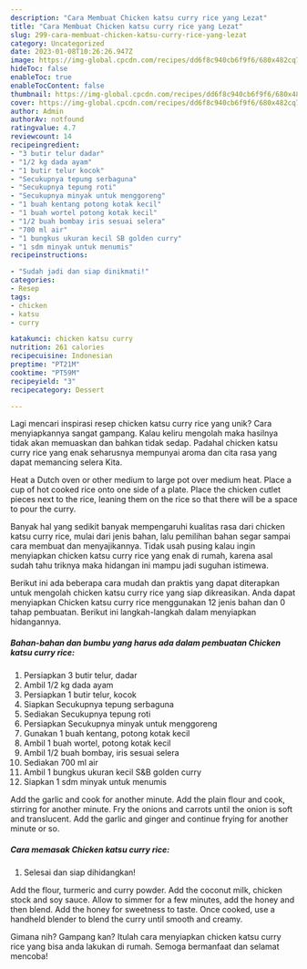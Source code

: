 ```yaml
---
description: "Cara Membuat Chicken katsu curry rice yang Lezat"
title: "Cara Membuat Chicken katsu curry rice yang Lezat"
slug: 299-cara-membuat-chicken-katsu-curry-rice-yang-lezat
category: Uncategorized
date: 2023-01-08T10:26:26.947Z
image: https://img-global.cpcdn.com/recipes/dd6f8c940cb6f9f6/680x482cq70/chicken-katsu-curry-rice-foto-resep-utama.jpg
hideToc: false
enableToc: true
enableTocContent: false
thumbnail: https://img-global.cpcdn.com/recipes/dd6f8c940cb6f9f6/680x482cq70/chicken-katsu-curry-rice-foto-resep-utama.jpg
cover: https://img-global.cpcdn.com/recipes/dd6f8c940cb6f9f6/680x482cq70/chicken-katsu-curry-rice-foto-resep-utama.jpg
author: Admin
authorAv: notfound
ratingvalue: 4.7
reviewcount: 14
recipeingredient:
- "3 butir telur dadar"
- "1/2 kg dada ayam"
- "1 butir telur kocok"
- "Secukupnya tepung serbaguna"
- "Secukupnya tepung roti"
- "Secukupnya minyak untuk menggoreng"
- "1 buah kentang potong kotak kecil"
- "1 buah wortel potong kotak kecil"
- "1/2 buah bombay iris sesuai selera"
- "700 ml air"
- "1 bungkus ukuran kecil SB golden curry"
- "1 sdm minyak untuk menumis"
recipeinstructions:

- "Sudah jadi dan siap dinikmati!"
categories:
- Resep
tags:
- chicken
- katsu
- curry

katakunci: chicken katsu curry 
nutrition: 261 calories
recipecuisine: Indonesian
preptime: "PT21M"
cooktime: "PT59M"
recipeyield: "3"
recipecategory: Dessert

---
```





Lagi mencari inspirasi resep chicken katsu curry rice yang unik? Cara menyiapkannya sangat gampang. Kalau keliru mengolah maka hasilnya tidak akan memuaskan dan bahkan tidak sedap. Padahal chicken katsu curry rice yang enak seharusnya mempunyai aroma dan cita rasa yang dapat memancing selera Kita.





Heat a Dutch oven or other medium to large pot over medium heat. Place a cup of hot cooked rice onto one side of a plate. Place the chicken cutlet pieces next to the rice, leaning them on the rice so that there will be a space to pour the curry.

Banyak hal yang sedikit banyak mempengaruhi kualitas rasa dari chicken katsu curry rice, mulai dari jenis bahan, lalu pemilihan bahan segar sampai cara membuat dan menyajikannya. Tidak usah pusing kalau ingin menyiapkan chicken katsu curry rice yang enak di rumah, karena asal sudah tahu triknya maka hidangan ini mampu jadi suguhan istimewa.






Berikut ini ada beberapa cara mudah dan praktis yang dapat diterapkan untuk mengolah chicken katsu curry rice yang siap dikreasikan. Anda dapat menyiapkan Chicken katsu curry rice menggunakan 12 jenis bahan dan 0 tahap pembuatan. Berikut ini langkah-langkah dalam menyiapkan hidangannya.

<!--inarticleads1-->

##### Bahan-bahan dan bumbu yang harus ada dalam pembuatan Chicken katsu curry rice:

1. Persiapkan 3 butir telur, dadar
1. Ambil 1/2 kg dada ayam
1. Persiapkan 1 butir telur, kocok
1. Siapkan Secukupnya tepung serbaguna
1. Sediakan Secukupnya tepung roti
1. Persiapkan Secukupnya minyak untuk menggoreng
1. Gunakan 1 buah kentang, potong kotak kecil
1. Ambil 1 buah wortel, potong kotak kecil
1. Ambil 1/2 buah bombay, iris sesuai selera
1. Sediakan 700 ml air
1. Ambil 1 bungkus ukuran kecil S&amp;B golden curry
1. Siapkan 1 sdm minyak untuk menumis


Add the garlic and cook for another minute. Add the plain flour and cook, stirring for another minute. Fry the onions and carrots until the onion is soft and translucent. Add the garlic and ginger and continue frying for another minute or so. 

<!--inarticleads2-->

##### Cara memasak Chicken katsu curry rice:


1. Selesai dan siap dihidangkan!

Add the flour, turmeric and curry powder. Add the coconut milk, chicken stock and soy sauce. Allow to simmer for a few minutes, add the honey and then blend. Add the honey for sweetness to taste. Once cooked, use a handheld blender to blend the curry until smooth and creamy. 

Gimana nih? Gampang kan? Itulah cara menyiapkan chicken katsu curry rice yang bisa anda lakukan di rumah. Semoga bermanfaat dan selamat mencoba!
